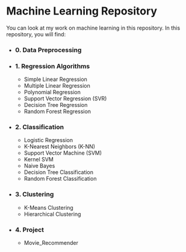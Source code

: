 # Machine Learning Repository

You can look at my work on machine learning in this repository.
In this repository, you will find:

* ### 0. Data Preprocessing&nbsp;
 
* ### 1. Regression Algorithms

  * Simple Linear Regression
  * Multiple Linear Regression
  * Polynomial Regression
  * Support Vector Regression (SVR)
  * Decision Tree Regression
  * Random Forest Regression

* ### 2. Classification

  * Logistic Regression
  * K-Nearest Neighbors (K-NN)
  * Support Vector Machine (SVM)
  * Kernel SVM
  * Naive Bayes
  * Decision Tree Classification
  * Random Forest Classification

* ### 3. Clustering

  * K-Means Clustering
  * Hierarchical Clustering
  
* ### 4. Project
  
  * Movie_Recommender
